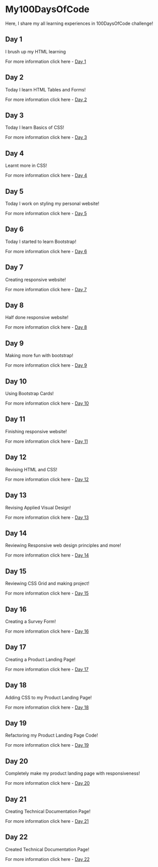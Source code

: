 # My100DaysOfCode
Here, I share my all learning experiences in 100DaysOfCode challenge!


## Day 1
I brush up my HTML learning

For more information click here - [Day 1](Day1/Day1.md)


## Day 2 
Today I learn HTML Tables and Forms!

For more information click here - [Day 2](Day2/Day2.md)


## Day 3
Today I learn Basics of CSS!

For more information click here - [Day 3](Day3/Day3.md)


## Day 4
Learnt more in CSS!

For more information click here - [Day 4](Day4/Day4.md)


## Day 5
Today I work on styling my personal website!

For more information click here - [Day 5](Day5/Day5.md)


## Day 6
Today I started to learn Bootstrap!

For more information click here - [Day 6](Day6/Day6.md)


## Day 7
Creating responsive website!

For more information click here - [Day 7](Day7/Day7.md)


## Day 8
Half done responsive website!

For more information click here - [Day 8](Day8/Day8.md)


## Day 9
Making more fun with bootstrap!

For more information click here - [Day 9](Day9/Day9.md)


## Day 10
Using Bootstrap Cards!

For more information click here - [Day 10](Day10/Day10.md)


## Day 11
Finishing responsive website!

For more information click here - [Day 11](Day11/Day11.md)


## Day 12
Revising HTML and CSS!

For more information click here - [Day 12](Day12/Day12.md)


## Day 13
Revising Applied Visual Design!

For more information click here - [Day 13](Day13/Day13.md)


## Day 14
Reviewing Responsive web design principles and more!

For more information click here - [Day 14](Day14/Day14.md)


## Day 15
Reviewing CSS Grid and making project!

For more information click here - [Day 15](Day15/Day15.md)


## Day 16
Creating a Survey Form!

For more information click here - [Day 16](Day16/Day16.md)


## Day 17
Creating a Product Landing Page!

For more information click here - [Day 17](Day17/Day17.md)


## Day 18
Adding CSS to my Product Landing Page!

For more information click here - [Day 18](Day18/Day18.md)


## Day 19
Refactoring my Product Landing Page Code!

For more information click here - [Day 19](Day19/Day19.md)


## Day 20
Completely make my product landing page with responsiveness!

For more information click here - [Day 20](Day20/Day20.md)


## Day 21
Creating Technical Documentation Page!

For more information click here - [Day 21](Day21/Day21.md)


## Day 22
Created Technical Documentation Page!

For more information click here - [Day 22](Day22/Day22.md)
